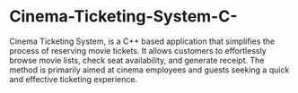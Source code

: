 # Cinema-Ticketing-System-C-
 Cinema Ticketing System, is a C++ based application that simplifies the process of reserving movie tickets. It allows customers to effortlessly browse movie lists, check seat availability, and generate receipt. The method is primarily aimed at cinema employees and guests seeking a quick and effective ticketing experience.
